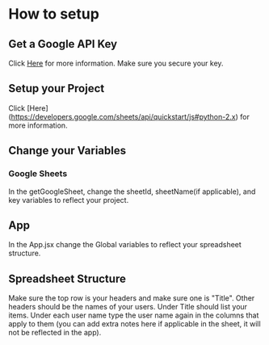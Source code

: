 # How to setup
## Get a Google API Key 
Click [Here](https://developers.google.com/workspace/guides/create-project) for more information.
Make sure you secure your key.
## Setup your Project
Click [Here] (https://developers.google.com/sheets/api/quickstart/js#python-2.x) for more information.
## Change your Variables
### Google Sheets
In the getGoogleSheet, change the sheetId, sheetName(if applicable), and key variables to reflect your project. 
## App
In the App.jsx change the Global variables to reflect your spreadsheet structure.
## Spreadsheet Structure
Make sure the top row is your headers and make sure one is "Title". Other headers should be the names of your users. Under Title should list your items. Under each user name type the user name again in the columns that apply to them (you can add extra notes here if applicable in the sheet, it will not be reflected in the app). 
